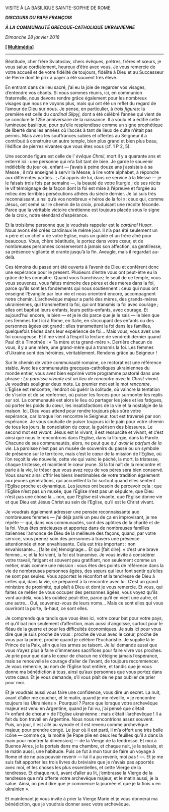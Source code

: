 VISITE À LA BASILIQUE SAINTE-SOPHIE DE ROME

***DISCOURS DU PAPE FRANÇOIS***

***À LA COMMUNAUTÉ GRECQUE-CATHOLIQUE*** ***UKRAINIENNE***

*Dimanche 28 janvier 2018*

**[ [Multimédia](http://w2.vatican.va/content/francesco/fr/events/event.dir.html/content/vaticanevents/fr/2018/1/28/comunita-grecocattolica-ucraina.html)]**

* * *

Béatitude, cher frère Sviatoslav, chers évêques, prêtres, frères et sœurs, je vous salue cordialement, heureux d’être avec vous. Je vous remercie de votre accueil et de votre fidélité de toujours, fidélité à Dieu et au Successeur de Pierre dont le prix à payer a été souvent très élevé.

En entrant dans ce lieu sacré, j’ai eu la joie de regarder vos visages, d’entendre vos chants. Si nous sommes réunis, ici, en communion fraternelle, nous devons rendre grâce également pour les nombreux visages que nous ne voyons plus, mais qui ont été un reflet du regard de l’amour de Dieu sur nous. Je pense, en particulier, à *trois figures*: la première est celle du *cardinal Slipyj*, dont a été célébré l’année qui vient de se conclure le 125e anniversaire de la naissance. Il a voulu et a édifié cette lumineuse basilique, pour qu’elle resplendisse comme un signe prophétique de liberté dans les années où l’accès à tant de lieux de culte n’était pas permis. Mais avec les souffrances subies et offertes au Seigneur il a contribué à construire un autre temple, bien plus grand et bien plus beau, l’édifice de pierres vivantes que vous êtes vous (cf. 1 P 2, 5).

Une seconde figure est celle de l’ *évêque Chmil*, mort il y a quarante ans et enterré ici : une personne qui m’a fait tant de bien. Je garde le souvenir indélébile du jour où, enfant — j’avais à peine douze ans j’assistais à sa Messe ; il m’a enseigné à servir la Messe, à lire votre alphabet, à répondre aux différentes parties...; J’ai appris de lui, dans ce service à la Messe — je le faisais trois fois par semaine —, la beauté de votre liturgie ; de ses récits le vif témoignage de la façon dont la foi est mise à l’épreuve et forgée au milieu des terribles persécutions athées du siècle dernier. Je lui suis très reconnaissant, ainsi qu’à vos nombreux « héros de la foi »: ceux qui, comme Jésus, ont semé sur le chemin de la croix, produisant une récolte féconde. Parce que la véritable victoire chrétienne est toujours placée sous le signe de la croix, notre étendard d’espérance.

Et la troisième personne que je voudrais rappeler est le *cardinal Husar*. Nous avons été créés cardinaux le même jour. Il n’a pas été seulement un « père et un chef » de votre Eglise, mais un guide et un frère aîné pour beaucoup. Vous, chère béatitude, le portez dans votre cœur, et de nombreuses personnes conserveront à jamais son affection, sa gentillesse, sa présence vigilante et orante jusqu’à la fin. Aveugle, mais il regardait au-delà.

Ces témoins du passé ont été ouverts à l’avenir de Dieu et confèrent donc une espérance pour le présent. Plusieurs d’entre vous ont peut-être eu la grâce de les connaître. Quand vous franchissez le seuil de ce temple, vous vous souvenez, vous faites mémoire des pères et des mères dans la foi, parce qu’ils sont les fondements qui nous soutiennent : ceux qui nous ont enseigné l’Evangile par leur vie et nous orientent encore, accompagnent notre chemin. L’archevêque majeur a parlé des mères, des grands-mères ukrainiennes, qui transmettent la foi, qui ont transmis la foi avec courage ; elles ont baptisé leurs enfants, leurs petits-enfants, avec courage. Et aujourd’hui encore, le bien — et je le dis parce que je le sais — le bien que ces femmes font ici à Rome, en Italie, en s’occupant des enfants ou des personnes âgées est grand : elles transmettent la foi dans les familles, quelquefois tièdes dans leur expérience de foi... Mais vous, vous avez une foi courageuse. Et il me vient à l’esprit la lecture de vendredi dernier quand Paul dit à Timothée : « Ta mère et ta grand-mère ». Derrière chacun de vous, il y a une mère, une grand-mère qui a transmis la foi. Les femmes d’Ukraine sont des héroïnes, véritablement. Rendons grâce au Seigneur !

Sur le chemin de votre communauté romaine, ce rectorat est une référence stable. Avec les communautés grecques-catholiques ukrainiennes du monde entier, vous avez bien exprimé votre programme pastoral dans une phrase : *La paroisse vivante est un lieu de rencontre avec le Christ vivant*. Je voudrais souligner deux mots. Le premier mot est le mot *rencontre*. L’Eglise est rencontre, l’endroit où guérir la solitude, où vaincre la tentation de s’isoler et de se renfermer, où puiser les forces pour surmonter les replis sur soi. La communauté est alors le lieu où partager les joies et les fatigues, où porter les poids du cœur, les insatisfactions de la vie et la nostalgie de la maison. Ici, Dieu vous attend pour rendre toujours plus sûre votre espérance, car lorsque l’on rencontre le Seigneur, tout est traversé par son espérance. Je vous souhaite de puiser toujours ici le pain pour votre chemin de tous les jours, la consolation du cœur, la guérison des blessures. Le second mot est *vivant*. Jésus est *le* vivant, il est ressuscité et vivant, et c’est ainsi que nous le rencontrons dans l’Eglise, dans la liturgie, dans la Parole. Chacune de ses communautés, alors, ne peut que qu’ *avoir le parfum de la vie*. La paroisse n’est pas un musée de souvenirs du passé ou un symbole de présence sur le territoire, mais c’est le cœur de la mission de l’Eglise, où l’on reçoit la vie nouvelle, cette vie qui vainc le péché, la mort, la tristesse, chaque tristesse, et maintient le cœur jeune. Si la foi naît de la rencontre et parle à la vie, le trésor que vous avez reçu de vos pères sera bien conservé. Vous saurez ainsi offrir les biens inestimables de votre tradition également aux jeunes générations, qui accueillent la foi surtout quand elles sentent l’Eglise proche et dynamique. Les jeunes ont besoin de percevoir cela : que l’Eglise n’est pas un musée, que l’Eglise n’est pas un sépulcre, que Dieu n’est pas une chose là... non, que l’Eglise est vivante, que l’Eglise donne vie et que Dieu est Jésus Christ au sein de l’Eglise, qu’il est le Christ vivant.

Je voudrais également adresser une pensée reconnaissante aux nombreuses femmes — j’ai déjà parlé un peu de ça en improvisant, je me répète — qui, dans vos communautés, sont des apôtres de la charité et de la foi. Vous êtes précieuses et apportez dans de nombreuses familles italiennes l’annonce de Dieu de la meilleure des façons, quand, par votre service, vous prenez soin des personnes à travers une présence attentionnée et non envahissante. Cela est très important : non envahissante..., [faite de] témoignage... Et qui [fait dire]: « c’est une brave femme...»; et la foi vient, la foi est transmise. Je vous invite à considérer votre travail, fatigant et souvent peu gratifiant, non seulement comme un métier, mais comme une mission : vous êtes des points de référence dans la vie de nombreuses personnes âgées, des sœurs qui leur font sentir qu’elles ne sont pas seules. Vous apportez le réconfort et la tendresse de Dieu à celles qui, dans la vie, se préparent à la rencontre avec lui. C’est un grand ministère de proximité, qui plaît à Dieu et dont je vous remercie. Et vous, qui faites ce métier de vous occuper des personnes âgées, vous voyez qu’ils vont au-delà, vous les oubliez peut-être, parce qu’il en vient une autre, et une autre... Oui, souvenez-vous de leurs noms... Mais ce sont elles qui vous ouvriront la porte, là-haut, ce sont elles.

Je comprends que tandis que vous êtes ici, votre cœur bat pour votre pays, et qu’il bat non seulement d’affection, mais aussi d’angoisse, surtout pour le fléau de la guerre et pour les difficultés économiques. Je suis ici pour vous dire que je suis proche de vous : proche de vous avec le cœur, proche de vous par la prière, proche quand je célèbre l’Eucharistie. Je supplie là le Prince de la Paix, afin que les armes se taisent. Je lui demande aussi que vous n’ayez plus à faire d’immenses sacrifices pour faire vivre vos proches. Je prie pour que dans le cœur de chacun ne s’éteigne jamais l’espérance, mais se renouvelle le courage d’aller de l’avant, de toujours recommencer. Je vous remercie, au nom de l’Eglise tout entière, et tandis que je vous donne ma bénédiction à tous, ainsi qu’aux personnes que vous portez dans votre cœur. Et je vous demande, s’il vous plaît de ne pas oublier de prier pour moi.

Et je voudrais aussi vous faire une confidence, vous dire un secret. La nuit, avant d’aller me coucher, et le matin, quand je me réveille, « je rencontre toujours les Ukrainiens ». Pourquoi ? Parce que lorsque votre archevêque majeur est venu en Argentine, quand je l’ai vu, j’ai pensé que c’était l’« enfant de chœur » de l’Eglise ukrainienne : mais c’était l’archevêque ! Il a fait du bon travail en Argentine. Nous nous rencontrions assez souvent. Puis, un jour, il est allé au synode et il est revenu comme archevêque majeur, pour prendre congé. Le jour où il est parti, il m’a offert une très belle icône — comme ça, la moitié [le Pape plie en deux les feuilles qu’il a dans la main pour montrer la dimension] — de la Vierge de la tendresse. Et moi à Buenos Aires, je la portais dans ma chambre, et chaque nuit, je la saluais, et le matin aussi, une habitude. Puis ce fut à mon tour de faire un voyage à Rome et de ne pas pouvoir revenir — lui il a pu revenir, moi pas ! —. Et je me suis fait apporter les trois livres du bréviaire que je n’avais pas apportés avec moi, et les choses les plus essentielles, et cette Vierge de la tendresse. Et chaque nuit, avant d’aller au lit, j’embrasse la Vierge de la tendresse que m’a offerte votre archevêque majeur, et le matin aussi, je la salue. Ainsi, on peut dire que je commence la journée et que je la finis « en ukrainien ».

Et maintenant je vous invite à prier la Vierge Marie et je vous donnerai ma bénédiction, que je voudrais donner avec votre archevêque.